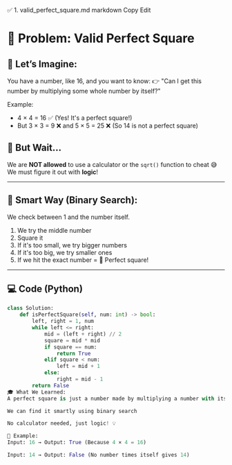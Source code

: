 ✅ 1. valid_perfect_square.md
markdown
Copy
Edit
# 🎯 Problem: Valid Perfect Square

## 🧒 Let’s Imagine:
You have a number, like 16, and you want to know:
👉 "Can I get this number by multiplying some whole number by itself?"

Example:
- 4 × 4 = 16 ✅ (Yes! It's a perfect square!)
- But 3 × 3 = 9 ❌ and 5 × 5 = 25 ❌ (So 14 is not a perfect square)

## 🚫 But Wait...
We are **NOT allowed** to use a calculator or the `sqrt()` function to cheat 😅  
We must figure it out with **logic**!

---

## 🧠 Smart Way (Binary Search):
We check between 1 and the number itself.

1. We try the middle number
2. Square it
3. If it's too small, we try bigger numbers
4. If it's too big, we try smaller ones
5. If we hit the exact number = 🎉 Perfect square!

---

## 💻 Code (Python)

```python
class Solution:
    def isPerfectSquare(self, num: int) -> bool:
        left, right = 1, num
        while left <= right:
            mid = (left + right) // 2
            square = mid * mid
            if square == num:
                return True
            elif square < num:
                left = mid + 1
            else:
                right = mid - 1
        return False
🎓 What We Learned:
A perfect square is just a number made by multiplying a number with itself

We can find it smartly using binary search

No calculator needed, just logic! 💡

🌟 Example:
Input: 16 → Output: True (Because 4 × 4 = 16)

Input: 14 → Output: False (No number times itself gives 14)